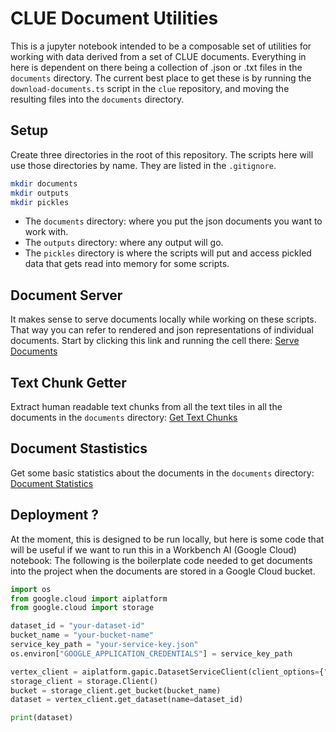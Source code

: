 # CLUE Document Utilities

This is a jupyter notebook intended to be a composable set of utilities for working with data derived from a set of CLUE documents.
Everything in here is dependent on there being a collection of .json or .txt files in the `documents` directory.
The current best place to get these is by running the `download-documents.ts` script in the `clue` repository, and moving the resulting files into the `documents` directory.

## Setup

Create three directories in the root of this repository.  The scripts here will use those directories by name. They are listed in the `.gitignore`.

```bash
mkdir documents
mkdir outputs
mkdir pickles
```

- The `documents` directory: where you put the json documents you want to work with.
- The `outputs` directory: where any output will go.
- The `pickles` directory is where the scripts will put and access pickled data that gets read into memory for some scripts.

## Document Server

It makes sense to serve documents locally while working on these scripts.  That way you can refer to rendered and json representations of individual documents.  Start by clicking this link and running the cell there: [Serve Documents](serve_docs.ipynb)

## Text Chunk Getter

Extract human readable text chunks from all the text tiles in all the documents in the `documents` directory: [Get Text Chunks](get_text_chunks.ipynb)

## Document Stastistics

Get some basic statistics about the documents in the `documents` directory: [Document Statistics](document_statistics.ipynb)

## Deployment ?

At the moment, this is designed to be run locally, but here is some code that will be useful if we want to run this in a Workbench AI (Google Cloud) notebook:
The following is the boilerplate code needed to get documents into the project when the documents are stored in a Google Cloud bucket.

```python
import os
from google.cloud import aiplatform
from google.cloud import storage

dataset_id = "your-dataset-id"
bucket_name = "your-bucket-name"
service_key_path = "your-service-key.json"
os.environ["GOOGLE_APPLICATION_CREDENTIALS"] = service_key_path

vertex_client = aiplatform.gapic.DatasetServiceClient(client_options={"api_endpoint": "us-central1-aiplatform.googleapis.com"})
storage_client = storage.Client()
bucket = storage_client.get_bucket(bucket_name)
dataset = vertex_client.get_dataset(name=dataset_id)

print(dataset)
```